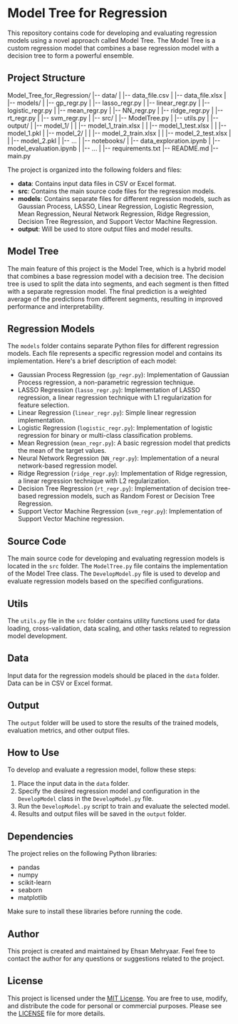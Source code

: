 # Model Tree for Regression

This repository contains code for developing and evaluating regression models using a novel approach called Model Tree. The Model Tree is a custom regression model that combines a base regression model with a decision tree to form a powerful ensemble.

## Project Structure

Model_Tree_for_Regression/
|-- data/
|   |-- data_file.csv
|   |-- data_file.xlsx
|
|-- models/
|   |-- gp_regr.py
|   |-- lasso_regr.py
|   |-- linear_regr.py
|   |-- logistic_regr.py
|   |-- mean_regr.py
|   |-- NN_regr.py
|   |-- ridge_regr.py
|   |-- rt_regr.py
|   |-- svm_regr.py
|
|-- src/
|   |-- ModelTree.py
|   |-- utils.py
|
|-- output/
|   |-- model_1/
|   |   |-- model_1_train.xlsx
|   |   |-- model_1_test.xlsx
|   |   |-- model_1.pkl
|   |-- model_2/
|   |   |-- model_2_train.xlsx
|   |   |-- model_2_test.xlsx
|   |   |-- model_2.pkl
|   |-- ...
|
|-- notebooks/
|   |-- data_exploration.ipynb
|   |-- model_evaluation.ipynb
|   |-- ...
|
|-- requirements.txt
|-- README.md
|-- main.py


The project is organized into the following folders and files:

- **data**: Contains input data files in CSV or Excel format.
- **src**: Contains the main source code files for the regression models.
- **models**: Contains separate files for different regression models, such as Gaussian Process, LASSO, Linear Regression, Logistic Regression, Mean Regression, Neural Network Regression, Ridge Regression, Decision Tree Regression, and Support Vector Machine Regression.
- **output**: Will be used to store output files and model results.

## Model Tree

The main feature of this project is the Model Tree, which is a hybrid model that combines a base regression model with a decision tree. The decision tree is used to split the data into segments, and each segment is then fitted with a separate regression model. The final prediction is a weighted average of the predictions from different segments, resulting in improved performance and interpretability.

## Regression Models

The `models` folder contains separate Python files for different regression models. Each file represents a specific regression model and contains its implementation. Here's a brief description of each model:

- Gaussian Process Regression (`gp_regr.py`): Implementation of Gaussian Process regression, a non-parametric regression technique.
- LASSO Regression (`lasso_regr.py`): Implementation of LASSO regression, a linear regression technique with L1 regularization for feature selection.
- Linear Regression (`linear_regr.py`): Simple linear regression implementation.
- Logistic Regression (`logistic_regr.py`): Implementation of logistic regression for binary or multi-class classification problems.
- Mean Regression (`mean_regr.py`): A basic regression model that predicts the mean of the target values.
- Neural Network Regression (`NN_regr.py`): Implementation of a neural network-based regression model.
- Ridge Regression (`ridge_regr.py`): Implementation of Ridge regression, a linear regression technique with L2 regularization.
- Decision Tree Regression (`rt_regr.py`): Implementation of decision tree-based regression models, such as Random Forest or Decision Tree Regression.
- Support Vector Machine Regression (`svm_regr.py`): Implementation of Support Vector Machine regression.

## Source Code

The main source code for developing and evaluating regression models is located in the `src` folder. The `ModelTree.py` file contains the implementation of the Model Tree class. The `DevelopModel.py` file is used to develop and evaluate regression models based on the specified configurations.

## Utils

The `utils.py` file in the `src` folder contains utility functions used for data loading, cross-validation, data scaling, and other tasks related to regression model development.

## Data

Input data for the regression models should be placed in the `data` folder. Data can be in CSV or Excel format.

## Output

The `output` folder will be used to store the results of the trained models, evaluation metrics, and other output files.

## How to Use

To develop and evaluate a regression model, follow these steps:

1. Place the input data in the `data` folder.
2. Specify the desired regression model and configuration in the `DevelopModel` class in the `DevelopModel.py` file.
3. Run the `DevelopModel.py` script to train and evaluate the selected model.
4. Results and output files will be saved in the `output` folder.

## Dependencies

The project relies on the following Python libraries:

- pandas
- numpy
- scikit-learn
- seaborn
- matplotlib

Make sure to install these libraries before running the code.

## Author

This project is created and maintained by Ehsan Mehryaar. Feel free to contact the author for any questions or suggestions related to the project.

## License

This project is licensed under the [MIT License](LICENSE). You are free to use, modify, and distribute the code for personal or commercial purposes. Please see the [LICENSE](LICENSE) file for more details.
